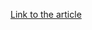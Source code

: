 [Link to the article](https://blog.sekoia.io/a-glimpse-into-the-quad7-operators-next-moves-and-associated-botnets/)
